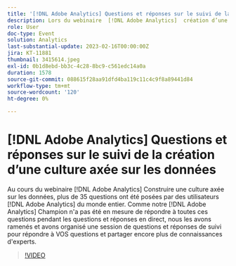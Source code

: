 ```yaml
---
title: '[!DNL Adobe Analytics] Questions et réponses sur le suivi de la création d’une culture axée sur les données'
description: Lors du webinaire  [!DNL Adobe Analytics]  création d’une culture axée sur les données, plus de 35 questions ont été posées par des utilisateurs  [!DNL Adobe Analytics]  monde entier. Comme notre [!DNL Adobe Analytics] Champion n'a pas pu répondre à toutes ces questions lors des questions-réponses en direct, nous les avons ramenés et avons organisé une session de questions-réponses de suivi pour répondre à VOS questions et partager encore plus de connaissances d'experts.
role: User
doc-type: Event
solution: Analytics
last-substantial-update: 2023-02-16T00:00:00Z
jira: KT-11881
thumbnail: 3415614.jpeg
exl-id: 0b1d8ebd-bb3c-4c28-8bc9-c561edc14a0a
duration: 1578
source-git-commit: 088615f28aa91dfd4ba119c11c4c9f8a89441d84
workflow-type: tm+mt
source-wordcount: '120'
ht-degree: 0%

---
```


# [!DNL Adobe Analytics] Questions et réponses sur le suivi de la création d’une culture axée sur les données

Au cours du webinaire [!DNL Adobe Analytics] Construire une culture axée sur les données, plus de 35 questions ont été posées par des utilisateurs [!DNL Adobe Analytics] du monde entier. Comme notre [!DNL Adobe Analytics] Champion n&#39;a pas été en mesure de répondre à toutes ces questions pendant les questions et réponses en direct, nous les avons ramenés et avons organisé une session de questions et réponses de suivi pour répondre à VOS questions et partager encore plus de connaissances d&#39;experts.

>[!VIDEO](https://video.tv.adobe.com/v/3455123/?quality=12&learn=on&captions=fre_fr)
